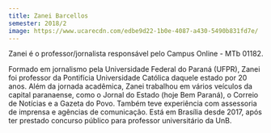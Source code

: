 ```yaml
---
title: Zanei Barcellos
semester: 2018/2
image: https://www.ucarecdn.com/edbe9d22-1b0e-4087-a430-5490b831fd7e/
---
```

Zanei é o professor/jornalista responsável pelo Campus Online - MTb  01182. 

Formado em jornalismo pela Universidade Federal do Paraná (UFPR), Zanei foi professor da Pontifícia Universidade Católica daquele estado por 20 anos. Além da jornada acadêmica, Zanei trabalhou em vários veículos da capital paranaense, como o Jornal do Estado (hoje Bem Paraná), o Correio de Notícias e a Gazeta do Povo. Também teve experiência com assessoria de imprensa e agências de comunicação.
 Está em Brasília desde 2017, após ter prestado concurso público para professor universitário da UnB.
